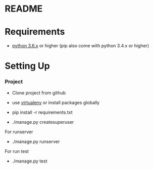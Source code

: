 # README

# Requirements
* [python 3.6.x](https://www.python.org/) or higher (pip also come with python 3.4.x or higher)

# Setting Up
### Project
* Clone project from github

* use [virtualenv](https://virtualenv.pypa.io/en/latest/) or install packages globally

* pip install -r requirements.txt

* ./manage.py createsuperuser

For runserver
* ./manage.py runserver

For run test
* ./manage.py test

